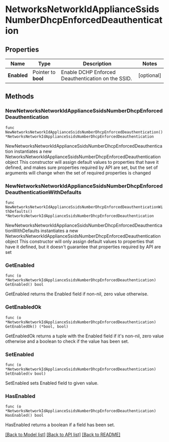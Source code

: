 # NetworksNetworkIdApplianceSsidsNumberDhcpEnforcedDeauthentication

## Properties

Name | Type | Description | Notes
------------ | ------------- | ------------- | -------------
**Enabled** | Pointer to **bool** | Enable DCHP Enforced Deauthentication on the SSID. | [optional] 

## Methods

### NewNetworksNetworkIdApplianceSsidsNumberDhcpEnforcedDeauthentication

`func NewNetworksNetworkIdApplianceSsidsNumberDhcpEnforcedDeauthentication() *NetworksNetworkIdApplianceSsidsNumberDhcpEnforcedDeauthentication`

NewNetworksNetworkIdApplianceSsidsNumberDhcpEnforcedDeauthentication instantiates a new NetworksNetworkIdApplianceSsidsNumberDhcpEnforcedDeauthentication object
This constructor will assign default values to properties that have it defined,
and makes sure properties required by API are set, but the set of arguments
will change when the set of required properties is changed

### NewNetworksNetworkIdApplianceSsidsNumberDhcpEnforcedDeauthenticationWithDefaults

`func NewNetworksNetworkIdApplianceSsidsNumberDhcpEnforcedDeauthenticationWithDefaults() *NetworksNetworkIdApplianceSsidsNumberDhcpEnforcedDeauthentication`

NewNetworksNetworkIdApplianceSsidsNumberDhcpEnforcedDeauthenticationWithDefaults instantiates a new NetworksNetworkIdApplianceSsidsNumberDhcpEnforcedDeauthentication object
This constructor will only assign default values to properties that have it defined,
but it doesn't guarantee that properties required by API are set

### GetEnabled

`func (o *NetworksNetworkIdApplianceSsidsNumberDhcpEnforcedDeauthentication) GetEnabled() bool`

GetEnabled returns the Enabled field if non-nil, zero value otherwise.

### GetEnabledOk

`func (o *NetworksNetworkIdApplianceSsidsNumberDhcpEnforcedDeauthentication) GetEnabledOk() (*bool, bool)`

GetEnabledOk returns a tuple with the Enabled field if it's non-nil, zero value otherwise
and a boolean to check if the value has been set.

### SetEnabled

`func (o *NetworksNetworkIdApplianceSsidsNumberDhcpEnforcedDeauthentication) SetEnabled(v bool)`

SetEnabled sets Enabled field to given value.

### HasEnabled

`func (o *NetworksNetworkIdApplianceSsidsNumberDhcpEnforcedDeauthentication) HasEnabled() bool`

HasEnabled returns a boolean if a field has been set.


[[Back to Model list]](../README.md#documentation-for-models) [[Back to API list]](../README.md#documentation-for-api-endpoints) [[Back to README]](../README.md)


